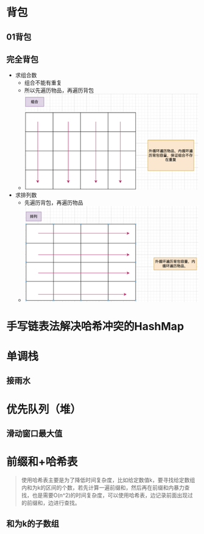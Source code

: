 # 背包
## 01背包

## 完全背包

* 求组合数
	* 组合不能有重复
	* 所以先遍历物品，再遍历背包
	* ![](./img/完全背包-组合.png)
* 求排列数
	* 先遍历背包，再遍历物品
	* ![](./img/完全背包-排列.png)

# 手写链表法解决哈希冲突的HashMap


# 单调栈
## 接雨水

# 优先队列（堆）
## 滑动窗口最大值



# 前缀和+哈希表
> 使用哈希表主要是为了降低时间复杂度，比如给定数值k，要寻找给定数组内和为k的区间的个数，若先计算一遍前缀和，然后再在前缀和内暴力查找，也是需要O(n^2)的时间复杂度，可以使用哈希表，边记录前面出现过的前缀和，边进行查找。
## 和为k的子数组
